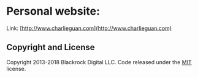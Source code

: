 # Personal website: 

Link: [http://www.charlieguan.com](http://www.charlieguan.com)

## Copyright and License

Copyright 2013-2018 Blackrock Digital LLC. Code released under the [MIT](https://github.com/BlackrockDigital/startbootstrap-resume/blob/gh-pages/LICENSE) license.
